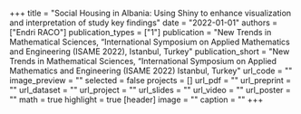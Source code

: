 +++
title = "Social Housing in Albania: Using Shiny to enhance visualization and interpretation of study key findings"
date = "2022-01-01"
authors = ["Endri RACO"]
publication_types = ["1"]
publication = "New Trends in Mathematical Sciences, “International Symposium on Applied Mathematics and Engineering (ISAME 2022),  Istanbul, Turkey"
publication_short = "New Trends in Mathematical Sciences, “International Symposium on Applied Mathematics and Engineering (ISAME 2022) Istanbul, Turkey"
url_code = ""
image_preview = ""
selected = false
projects = []
url_pdf = ""
url_preprint = ""
url_dataset = ""
url_project = ""
url_slides = ""
url_video = ""
url_poster = ""
math = true
highlight = true
[header]
image = ""
caption = ""
+++
